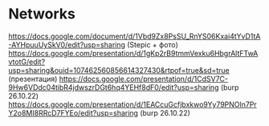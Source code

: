 # Networks
https://docs.google.com/document/d/1Vbd9Zx8PsSU_RnYS06Kxai4tYvD1tA-AYHpuuUySkV0/edit?usp=sharing (Stepic + фото)
https://docs.google.com/presentation/d/1gKp2rB9tmmVexku6HbgrAltFTwAvtotG/edit?usp=sharing&ouid=107462560856614327430&rtpof=true&sd=true (презентация)
https://docs.google.com/presentation/d/1CdSV7C-9Hw6VDdc04tibR4jdwszrDGt6hq4YEHf8dF0/edit?usp=sharing (burp 26.10.22)
https://docs.google.com/presentation/d/1EACcuGcfjbxkwo9Yy79PNOln7PrY2o8MI8RRcD7FYEo/edit?usp=sharing (burp 26.10.22)
